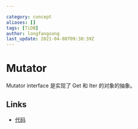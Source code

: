 ```yaml
---

category: concept
aliases: []
tags: [TiDB]
author: longfangsong
last_update: 2021-04-08T09:30:39Z
---
```


# Mutator

Mutator interface 是实现了 Get 和 Iter 的对象的抽象。

## Links

- [代码](https://github.com/pingcap/tidb/blob/af0982805940787229ad9bd642d389ef7fb3937e/kv/kv.go#L78)
